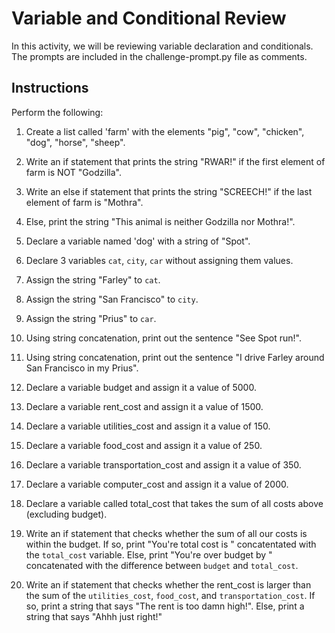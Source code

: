 # Variable and Conditional Review

In this activity, we will be reviewing variable declaration and conditionals. The prompts are included in the challenge-prompt.py file as comments.

## Instructions

Perform the following:

1. Create a list called 'farm' with the elements "pig", "cow", "chicken", "dog", "horse", "sheep".

2. Write an if statement that prints the string "RWAR!" if the first element of farm is NOT "Godzilla".

3. Write an else if statement that prints the string "SCREECH!" if the last element of farm is "Mothra".

4. Else, print the string "This animal is neither Godzilla nor Mothra!".

5. Declare a variable named 'dog' with a string of "Spot".

6. Declare 3 variables `cat`, `city`, `car` without assigning them values.

7. Assign the string "Farley" to `cat`.

8. Assign the string "San Francisco" to `city`.

9. Assign the string "Prius" to `car`.

10. Using string concatenation, print out the sentence "See Spot run!".

11. Using string concatenation, print out the sentence "I drive Farley around San Francisco in my Prius".

12. Declare a variable budget and assign it a value of 5000.

13. Declare a variable rent_cost and assign it a value of 1500.

14. Declare a variable utilities_cost and assign it a value of 150.

15. Declare a variable food_cost and assign it a value of 250.

16. Declare a variable transportation_cost and assign it a value of 350.

17. Declare a variable computer_cost and assign it a value of 2000.

18. Declare a variable called total_cost that takes the sum of all costs above (excluding budget).

19. Write an if statement that checks whether the sum of all our costs is within the budget. If so, print "You're total cost is " concatentated with the `total_cost` variable. Else, print "You're over budget by " concatenated with the difference between `budget` and `total_cost`.

20. Write an if statement that checks whether the rent_cost is larger than the sum of the `utilities_cost`, `food_cost`, and `transportation_cost`. If so, print a string that says "The rent is too damn high!". Else, print a string that says "Ahhh just right!"
